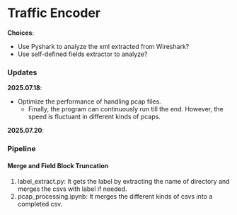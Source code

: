 # Traffic Encoder

**Choices**: 
- Use Pyshark to analyze the xml extracted from Wireshark? 
- Use self-defined fields extractor to analyze? 

### Updates

**2025.07.18**: 
- Optimize the performance of handling pcap files. 
  - Finally, the program can continuously run till the end. However, the speed is fluctuant in different kinds of pcaps. 

**2025.07.20**: 


### Pipeline

#### Merge and Field Block Truncation

1. label_extract.py: It gets the label by extracting the name of directory and merges the csvs with label if needed. 
2. pcap_processing.ipynb: It merges the different kinds of csvs into a completed csv. 